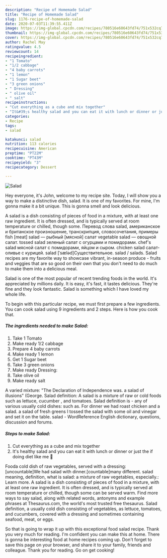 ```yaml
---
description: "Recipe of Homemade Salad"
title: "Recipe of Homemade Salad"
slug: 1176-recipe-of-homemade-salad
date: 2020-07-03T11:39:55.411Z
image: https://img-global.cpcdn.com/recipes/780516e60643fd74/751x532cq70/salad-recipe-main-photo.jpg
thumbnail: https://img-global.cpcdn.com/recipes/780516e60643fd74/751x532cq70/salad-recipe-main-photo.jpg
cover: https://img-global.cpcdn.com/recipes/780516e60643fd74/751x532cq70/salad-recipe-main-photo.jpg
author: Rachel May
ratingvalue: 4.5
reviewcount: 14
recipeingredient:
- "1 Tomato"
- "1/2 cabbage"
- "4 baby carrots"
- "1 lemon"
- "1 Sugar beet"
- "3 green onions"
- " Dressing"
- " olive oil"
- " salt"
recipeinstructions:
- "Cut everything as a cube and mix together"
- "It&#39;s healthy salad and you can eat it with lunch or dinner or just the if doing diet like me 🥰"
categories:
- Recipe
tags:
- salad

katakunci: salad 
nutrition: 113 calories
recipecuisine: American
preptime: "PT22M"
cooktime: "PT43M"
recipeyield: "3"
recipecategory: Dessert

---
```



![Salad](https://img-global.cpcdn.com/recipes/780516e60643fd74/751x532cq70/salad-recipe-main-photo.jpg)

Hey everyone, it's John, welcome to my recipe site. Today, I will show you a way to make a distinctive dish, salad. It is one of my favorites. For mine, I'm gonna make it a bit unique. This is gonna smell and look delicious.

A salad is a dish consisting of pieces of food in a mixture, with at least one raw ingredient. It is often dressed, and is typically served at room temperature or chilled, though some. Перевод слова salad, американское и британское произношение, транскрипция, словосочетания, примеры fish [meat] salad — рыбный [мясной] салат vegetable salad — овощной салат. tossed salad зеленый салат с огурцами и помидорами. chef&#39;s salad мясной салат с помидорами, яйцом и сыром. chicken salad салат-оливье с курицей. salad [ˈsæləd]Существительное. salad / salads. Salad recipes are my favorite way to showcase vibrant, in-season produce - fruits and veggies that are so good on their own that you don&#39;t need to do much to make them into a delicious meal.

Salad is one of the most popular of recent trending foods in the world. It's appreciated by millions daily. It is easy, it's fast, it tastes delicious. They're fine and they look fantastic. Salad is something which I have loved my whole life.


To begin with this particular recipe, we must first prepare a few ingredients. You can cook salad using 9 ingredients and 2 steps. Here is how you cook that.

<!--inarticleads1-->

##### The ingredients needed to make Salad:

1. Take 1 Tomato
1. Make ready 1/2 cabbage
1. Prepare 4 baby carrots
1. Make ready 1 lemon
1. Get 1 Sugar beet
1. Take 3 green onions
1. Make ready  Dressing:
1. Take  olive oil
1. Make ready  salt


A varied mixture: &#34;The Declaration of Independence was. a salad of illusions&#34; (George. Salad definition: A salad is a mixture of raw or cold foods such as lettuce, cucumber , and tomatoes. Salad definition is - any of various usually cold dishes: such as. For dinner we had roast chicken and a salad. a salad of fresh greens I tossed the salad with some oil and vinegar and set it on the table. salad - WordReference English dictionary, questions, discussion and forums. 

<!--inarticleads2-->

##### Steps to make Salad:

1. Cut everything as a cube and mix together
1. It&#39;s healthy salad and you can eat it with lunch or dinner or just the if doing diet like me 🥰


Fooda cold dish of raw vegetables, served with a dressing: [uncountable]We had salad with dinner.[countable]many different. salad meaning, definition, what is salad: a mixture of raw vegetables, especially.: Learn more. A salad is a dish consisting of pieces of food in a mixture, with at least one raw ingredient. It is often dressed, and is typically served at room temperature or chilled, though some can be served warm. Find more ways to say salad, along with related words, antonyms and example phrases at Thesaurus.com, the world&#39;s most trusted free thesaurus. Salad definition, a usually cold dish consisting of vegetables, as lettuce, tomatoes, and cucumbers, covered with a dressing and sometimes containing seafood, meat, or eggs. 

So that is going to wrap it up with this exceptional food salad recipe. Thank you very much for reading. I'm confident you can make this at home. There is gonna be interesting food at home recipes coming up. Don't forget to save this page on your browser, and share it to your family, friends and colleague. Thank you for reading. Go on get cooking!
